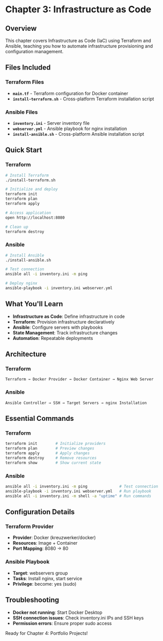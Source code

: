 # Chapter 3: Infrastructure as Code

## Overview
This chapter covers Infrastructure as Code (IaC) using Terraform and Ansible, teaching you how to automate infrastructure provisioning and configuration management.

## Files Included

### Terraform Files
- **`main.tf`** - Terraform configuration for Docker container
- **`install-terraform.sh`** - Cross-platform Terraform installation script

### Ansible Files
- **`inventory.ini`** - Server inventory file
- **`webserver.yml`** - Ansible playbook for nginx installation
- **`install-ansible.sh`** - Cross-platform Ansible installation script

## Quick Start

### Terraform
```bash
# Install Terraform
./install-terraform.sh

# Initialize and deploy
terraform init
terraform plan
terraform apply

# Access application
open http://localhost:8080

# Clean up
terraform destroy
```

### Ansible
```bash
# Install Ansible
./install-ansible.sh

# Test connection
ansible all -i inventory.ini -m ping

# Deploy nginx
ansible-playbook -i inventory.ini webserver.yml
```

## What You'll Learn

- **Infrastructure as Code**: Define infrastructure in code
- **Terraform**: Provision infrastructure declaratively
- **Ansible**: Configure servers with playbooks
- **State Management**: Track infrastructure changes
- **Automation**: Repeatable deployments

## Architecture

### Terraform
```
Terraform → Docker Provider → Docker Container → Nginx Web Server
```

### Ansible
```
Ansible Controller → SSH → Target Servers → nginx Installation
```

## Essential Commands

### Terraform
```bash
terraform init        # Initialize providers
terraform plan        # Preview changes
terraform apply       # Apply changes
terraform destroy     # Remove resources
terraform show        # Show current state
```

### Ansible
```bash
ansible all -i inventory.ini -m ping              # Test connection
ansible-playbook -i inventory.ini webserver.yml   # Run playbook
ansible all -i inventory.ini -m shell -a "uptime" # Run commands
```

## Configuration Details

### Terraform Provider
- **Provider**: Docker (kreuzwerker/docker)
- **Resources**: Image + Container
- **Port Mapping**: 8080 → 80

### Ansible Playbook
- **Target**: webservers group
- **Tasks**: Install nginx, start service
- **Privilege**: become: yes (sudo)

## Troubleshooting

- **Docker not running**: Start Docker Desktop
- **SSH connection issues**: Check inventory.ini IPs and SSH keys
- **Permission errors**: Ensure proper sudo access

Ready for Chapter 4: Portfolio Projects!
